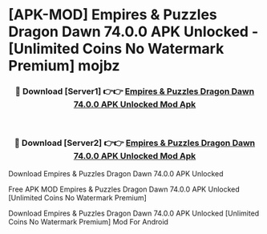 # [APK-MOD] Empires & Puzzles  Dragon Dawn 74.0.0 APK Unlocked - [Unlimited Coins No Watermark Premium] mojbz



<div align="center">
<h3>🔴 Download [Server1] 👉👉 <a href="https://momento.my/?title=Empires_&_Puzzles__Dragon_Dawn_74.0.0_APK_Unlocked">Empires & Puzzles  Dragon Dawn 74.0.0 APK Unlocked Mod Apk</a></h3><br>

<h3>🔴 Download [Server2] 👉👉 <a href="https://momento.my/?title=Empires_&_Puzzles__Dragon_Dawn_74.0.0_APK_Unlocked">Empires & Puzzles  Dragon Dawn 74.0.0 APK Unlocked Mod Apk</a></h3>
</div>



Download Empires & Puzzles  Dragon Dawn 74.0.0 APK Unlocked 

Free APK MOD Empires & Puzzles  Dragon Dawn 74.0.0 APK Unlocked [Unlimited Coins No Watermark Premium]

Download Empires & Puzzles  Dragon Dawn 74.0.0 APK Unlocked [Unlimited Coins No Watermark Premium] Mod For Android
